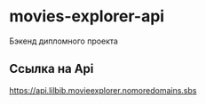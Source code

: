 # movies-explorer-api
Бэкенд дипломного проекта

## Ссылка на Api
https://api.lilbib.movieexplorer.nomoredomains.sbs
